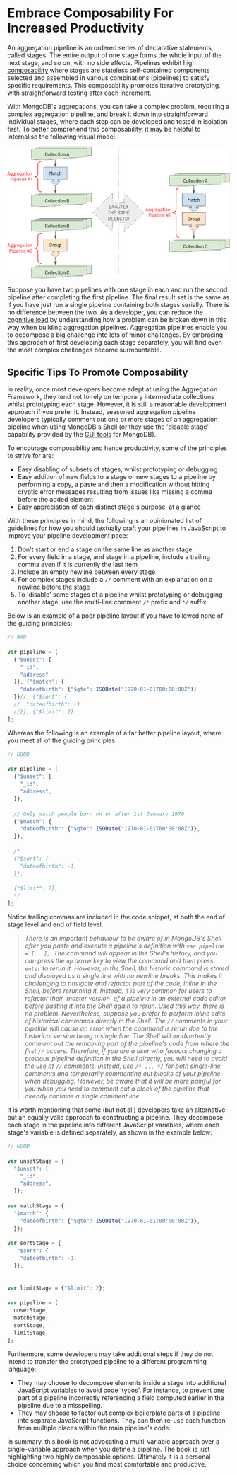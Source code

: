 # Embrace Composability For Increased Productivity

An aggregation pipeline is an ordered series of declarative statements, called stages. The entire output of one stage forms the whole input of the next stage, and so on, with no side effects. Pipelines exhibit high [composability](https://en.wikipedia.org/wiki/Composability) where stages are stateless self-contained components selected and assembled in various combinations (pipelines) to satisfy specific requirements. This composability promotes iterative prototyping, with straightforward testing after each increment.

With MongoDB's aggregations, you can take a complex problem, requiring a complex aggregation pipeline, and break it down into straightforward individual stages, where each step can be developed and tested in isolation first. To better comprehend this composability, it may be helpful to internalise the following visual model.

![Alternatives for MongoDB aggregation pipelines composability](./pics/pipeline-equivalence.png)

Suppose you have two pipelines with one stage in each and run the second pipeline after completing the first pipeline. The final result set is the same as if you have just run a single pipeline containing both stages serially. There is no difference between the two. As a developer, you can reduce the [cognitive load](https://en.wikipedia.org/wiki/Cognitive_load) by understanding how a problem can be broken down in this way when building aggregation pipelines. Aggregation pipelines enable you to decompose a big challenge into lots of minor challenges. By embracing this approach of first developing each stage separately, you will find even the most complex challenges become surmountable.

## Specific Tips To Promote Composability

In reality, once most developers become adept at using the Aggregation Framework, they tend not to rely on temporary intermediate collections whilst prototyping each stage. However, it is still a reasonable development approach if you prefer it. Instead, seasoned aggregation pipeline developers typically comment out one or more stages of an aggregation pipeline when using MongoDB's Shell (or they use the 'disable stage' capability provided by the [GUI tools](../intro/getting-started.md) for MongoDB).

To encourage composability and hence productivity, some of the principles to strive for are:

 * Easy disabling of subsets of stages, whilst prototyping or debugging
 * Easy addition of new fields to a stage or new stages to a pipeline by performing a copy, a paste and then a modification without hitting cryptic error messages resulting from issues like missing a comma before the added element
 * Easy appreciation of each distinct stage's purpose, at a glance

With these principles in mind, the following is an opinionated list of guidelines for how you should textually craft your pipelines in JavaScript to improve your pipeline development pace:

 1. Don't start or end a stage on the same line as another stage
 2. For every field in a stage, and stage in a pipeline, include a trailing comma even if it is currently the last item
 3. Include an empty newline between every stage
 4. For complex stages include a `//` comment with an explanation on a newline before the stage
 5. To 'disable' some stages of a pipeline whilst prototyping or debugging another stage, use the multi-line comment `/*` prefix and `*/` suffix

Below is an example of a poor pipeline layout if you have followed none of the guiding principles:

```javascript
// BAD

var pipeline = [
  {"$unset": [
    "_id",
    "address"
  ]}, {"$match": {
    "dateofbirth": {"$gte": ISODate("1970-01-01T00:00:00Z")}
  }}//, {"$sort": {
  //  "dateofbirth": -1
  //}}, {"$limit": 2}
];
```

Whereas the following is an example of a far better pipeline layout, where you meet all of the guiding principles:

```javascript
// GOOD

var pipeline = [
  {"$unset": [
    "_id",
    "address",
  ]},    
    
  // Only match people born on or after 1st January 1970
  {"$match": {
    "dateofbirth": {"$gte": ISODate("1970-01-01T00:00:00Z")},
  }},
  
  /*
  {"$sort": {
    "dateofbirth": -1,
  }},      
    
  {"$limit": 2},  
  */
];
```

Notice trailing commas are included in the code snippet, at both the end of stage level and end of field level.

> _There is an important behaviour to be aware of in MongoDB's Shell after you paste and execute a pipeline's definition with `var pipeline = [...];`. The command will appear in the Shell's history, and you can press the `up` arrow key to view the command and then press `enter` to rerun it. However, in the Shell, the historic command is stored and displayed as a single line with no newline breaks. This makes it challenging to navigate and refactor part of the code, inline in the Shell, before rerunning it. Instead, it is very common for users to refactor their 'master version' of a pipeline in an external code editor before pasting it into the Shell again to rerun. Used this way, there is no problem. Nevertheless, suppose you prefer to perform inline edits of historical commands directly in the Shell. The `//` comments in your pipeline will cause an error when the command is rerun due to the historical version being a single line. The Shell will inadvertently comment out the remaining part of the pipeline's code from where the first `//` occurs. Therefore, if you are a user who favours changing a previous pipeline definition in the Shell directly, you will need to avoid the use of `//` comments. Instead, use `/* ... */` for both single-line comments and temporarily commenting out blocks of your pipeline when debugging. However, be aware that it will be more painful for you when you need to comment out a block of the pipeline that already contains a single comment line._

It is worth mentioning that some (but not all) developers take an alternative but an equally valid approach to constructing a pipeline. They decompose each stage in the pipeline into different JavaScript variables, where each stage's variable is defined separately, as shown in the example below:

```javascript
// GOOD

var unsetStage = {
  "$unset": [
    "_id",
    "address",
  ]};    

var matchStage = {
  "$match": {
    "dateofbirth": {"$gte": ISODate("1970-01-01T00:00:00Z")},
  }};

var sortStage = {
   "$sort": {
    "dateofbirth": -1,
  }}; 


var limitStage = {"$limit": 2};
    
var pipeline = [
  unsetStage,
  matchStage,
  sortStage,
  limitStage,
];
```

Furthermore, some developers may take additional steps if they do not intend to transfer the prototyped pipeline to a different programming language:

 * They may choose to decompose elements inside a stage into additional JavaScript variables to avoid code 'typos'. For instance, to prevent one part of a pipeline incorrectly referencing a field computed earlier in the pipeline due to a misspelling.
 * They may choose to factor out complex boilerplate parts of a pipeline into separate JavaScript functions. They can then re-use each function from multiple places within the main pipeline's code.

In summary, this book is not advocating a multi-variable approach over a single-variable approach when you define a pipeline. The book is just highlighting two highly composable options. Ultimately it is a personal choice concerning which you find most comfortable and productive. 

